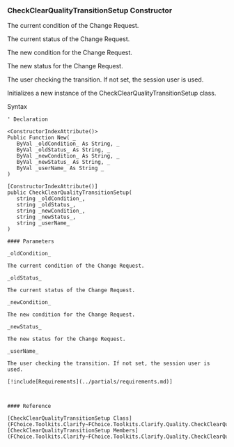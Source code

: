 ﻿### CheckClearQualityTransitionSetup Constructor

The current condition of the Change Request.

The current status of the Change Request.

The new condition for the Change Request.

The new status for the Change Request.

The user checking the transition. If not set, the session user is used.

Initializes a new instance of the CheckClearQualityTransitionSetup class.

Syntax

```vbnet
' Declaration

<ConstructorIndexAttribute()>
Public Function New( _
   ByVal _oldCondition_ As String, _
   ByVal _oldStatus_ As String, _
   ByVal _newCondition_ As String, _
   ByVal _newStatus_ As String, _
   ByVal _userName_ As String _
)

[ConstructorIndexAttribute()]
public CheckClearQualityTransitionSetup( 
   string _oldCondition_,
   string _oldStatus_,
   string _newCondition_,
   string _newStatus_,
   string _userName_
)

#### Parameters

_oldCondition_

The current condition of the Change Request.

_oldStatus_

The current status of the Change Request.

_newCondition_

The new condition for the Change Request.

_newStatus_

The new status for the Change Request.

_userName_

The user checking the transition. If not set, the session user is used.

[!include[Requirements](../partials/requirements.md)]



#### Reference

[CheckClearQualityTransitionSetup Class](FChoice.Toolkits.Clarify~FChoice.Toolkits.Clarify.Quality.CheckClearQualityTransitionSetup.md)  
[CheckClearQualityTransitionSetup Members](FChoice.Toolkits.Clarify~FChoice.Toolkits.Clarify.Quality.CheckClearQualityTransitionSetup_members.md)